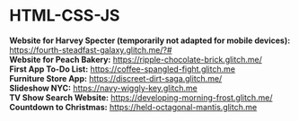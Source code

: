 # HTML-CSS-JS

**Website for Harvey Specter (temporarily not adapted for mobile devices):** https://fourth-steadfast-galaxy.glitch.me/?# <br />
**Website for Peach Bakery:** https://ripple-chocolate-brick.glitch.me/  <br />
**First App To-Do List:** https://coffee-spangled-fight.glitch.me <br />
**Furniture Store App:** https://discreet-dirt-saga.glitch.me/ <br />
**Slideshow NYC:** https://navy-wiggly-key.glitch.me <br />
**TV Show Search Website:** https://developing-morning-frost.glitch.me/ <br />
**Countdown to Christmas:** https://held-octagonal-mantis.glitch.me <br />
